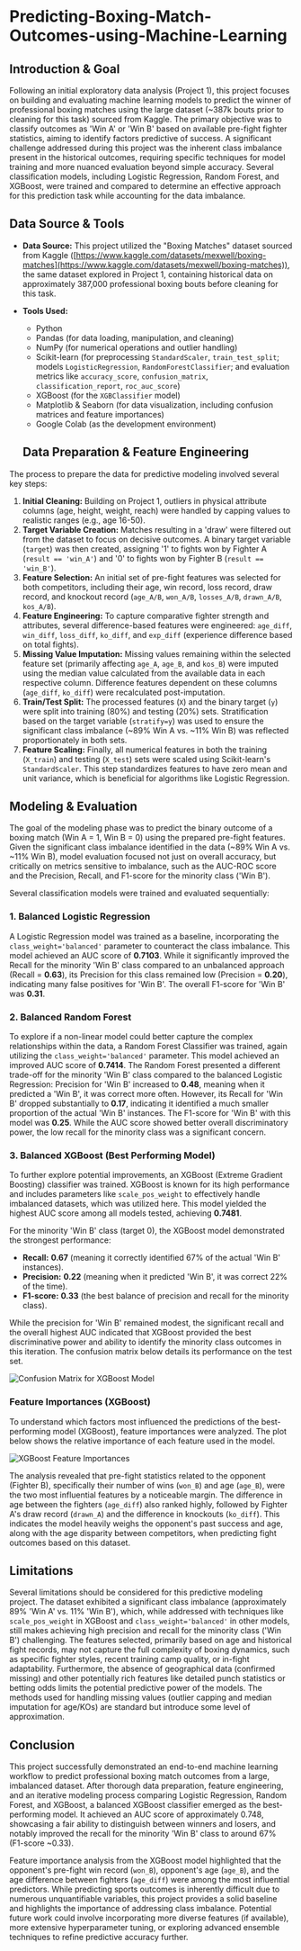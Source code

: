 # Predicting-Boxing-Match-Outcomes-using-Machine-Learning

## Introduction & Goal

Following an initial exploratory data analysis (Project 1), this project focuses on building and evaluating machine learning models to predict the winner of professional boxing matches using the large dataset (~387k bouts prior to cleaning for this task) sourced from Kaggle. The primary objective was to classify outcomes as 'Win A' or 'Win B' based on available pre-fight fighter statistics, aiming to identify factors predictive of success. A significant challenge addressed during this project was the inherent class imbalance present in the historical outcomes, requiring specific techniques for model training and more nuanced evaluation beyond simple accuracy. Several classification models, including Logistic Regression, Random Forest, and XGBoost, were trained and compared to determine an effective approach for this prediction task while accounting for the data imbalance.

## Data Source & Tools

* **Data Source:** This project utilized the "Boxing Matches" dataset sourced from Kaggle ([https://www.kaggle.com/datasets/mexwell/boxing-matches](https://www.kaggle.com/datasets/mexwell/boxing-matches)), the same dataset explored in Project 1, containing historical data on approximately 387,000 professional boxing bouts before cleaning for this task.
* **Tools Used:**
    * Python
    * Pandas (for data loading, manipulation, and cleaning)
    * NumPy (for numerical operations and outlier handling)
    * Scikit-learn (for preprocessing `StandardScaler`, `train_test_split`; models `LogisticRegression`, `RandomForestClassifier`; and evaluation metrics like `accuracy_score`, `confusion_matrix`, `classification_report`, `roc_auc_score`)
    * XGBoost (for the `XGBClassifier` model)
    * Matplotlib & Seaborn (for data visualization, including confusion matrices and feature importances)
    * Google Colab (as the development environment)

  ## Data Preparation & Feature Engineering

The process to prepare the data for predictive modeling involved several key steps:

1.  **Initial Cleaning:** Building on Project 1, outliers in physical attribute columns (age, height, weight, reach) were handled by capping values to realistic ranges (e.g., age 16-50).
2.  **Target Variable Creation:** Matches resulting in a 'draw' were filtered out from the dataset to focus on decisive outcomes. A binary target variable (`target`) was then created, assigning '1' to fights won by Fighter A (`result == 'win_A'`) and '0' to fights won by Fighter B (`result == 'win_B'`).
3.  **Feature Selection:** An initial set of pre-fight features was selected for both competitors, including their age, win record, loss record, draw record, and knockout record (`age_A/B`, `won_A/B`, `losses_A/B`, `drawn_A/B`, `kos_A/B`).
4.  **Feature Engineering:** To capture comparative fighter strength and attributes, several difference-based features were engineered: `age_diff`, `win_diff`, `loss_diff`, `ko_diff`, and `exp_diff` (experience difference based on total fights).
5.  **Missing Value Imputation:** Missing values remaining within the selected feature set (primarily affecting `age_A`, `age_B`, and `kos_B`) were imputed using the median value calculated from the available data in each respective column. Difference features dependent on these columns (`age_diff`, `ko_diff`) were recalculated post-imputation.
6.  **Train/Test Split:** The processed features (`X`) and the binary target (`y`) were split into training (80%) and testing (20%) sets. Stratification based on the target variable (`stratify=y`) was used to ensure the significant class imbalance (~89% Win A vs. ~11% Win B) was reflected proportionately in both sets.
7.  **Feature Scaling:** Finally, all numerical features in both the training (`X_train`) and testing (`X_test`) sets were scaled using Scikit-learn's `StandardScaler`. This step standardizes features to have zero mean and unit variance, which is beneficial for algorithms like Logistic Regression.

## Modeling & Evaluation

The goal of the modeling phase was to predict the binary outcome of a boxing match (Win A = 1, Win B = 0) using the prepared pre-fight features. Given the significant class imbalance identified in the data (~89% Win A vs. ~11% Win B), model evaluation focused not just on overall accuracy, but critically on metrics sensitive to imbalance, such as the AUC-ROC score and the Precision, Recall, and F1-score for the minority class ('Win B').

Several classification models were trained and evaluated sequentially:

### 1. Balanced Logistic Regression

A Logistic Regression model was trained as a baseline, incorporating the `class_weight='balanced'` parameter to counteract the class imbalance. This model achieved an AUC score of **0.7103**. While it significantly improved the Recall for the minority 'Win B' class compared to an unbalanced approach (Recall = **0.63**), its Precision for this class remained low (Precision = **0.20**), indicating many false positives for 'Win B'. The overall F1-score for 'Win B' was **0.31**.

### 2. Balanced Random Forest

To explore if a non-linear model could better capture the complex relationships within the data, a Random Forest Classifier was trained, again utilizing the `class_weight='balanced'` parameter. This model achieved an improved AUC score of **0.7414**. The Random Forest presented a different trade-off for the minority 'Win B' class compared to the balanced Logistic Regression: Precision for 'Win B' increased to **0.48**, meaning when it predicted a 'Win B', it was correct more often. However, its Recall for 'Win B' dropped substantially to **0.17**, indicating it identified a much smaller proportion of the actual 'Win B' instances. The F1-score for 'Win B' with this model was **0.25**. While the AUC score showed better overall discriminatory power, the low recall for the minority class was a significant concern.

### 3. Balanced XGBoost (Best Performing Model)

To further explore potential improvements, an XGBoost (Extreme Gradient Boosting) classifier was trained. XGBoost is known for its high performance and includes parameters like `scale_pos_weight` to effectively handle imbalanced datasets, which was utilized here. This model yielded the highest AUC score among all models tested, achieving **0.7481**. 

For the minority 'Win B' class (target 0), the XGBoost model demonstrated the strongest performance:
* **Recall:** **0.67** (meaning it correctly identified 67% of the actual 'Win B' instances).
* **Precision:** **0.22** (meaning when it predicted 'Win B', it was correct 22% of the time).
* **F1-score:** **0.33** (the best balance of precision and recall for the minority class).

While the precision for 'Win B' remained modest, the significant recall and the overall highest AUC indicated that XGBoost provided the best discriminative power and ability to identify the minority class outcomes in this iteration. The confusion matrix below details its performance on the test set.

![Confusion Matrix for XGBoost Model](images/ConfusionMatrix.png)

### Feature Importances (XGBoost)

To understand which factors most influenced the predictions of the best-performing model (XGBoost), feature importances were analyzed. The plot below shows the relative importance of each feature used in the model.

![XGBoost Feature Importances](images/xgboost_feature_importance.png)  


The analysis revealed that pre-fight statistics related to the opponent (Fighter B), specifically their number of wins (`won_B`) and age (`age_B`), were the two most influential features by a noticeable margin. The difference in age between the fighters (`age_diff`) also ranked highly, followed by Fighter A's draw record (`drawn_A`) and the difference in knockouts (`ko_diff`). This indicates the model heavily weighs the opponent's past success and age, along with the age disparity between competitors, when predicting fight outcomes based on this dataset.

## Limitations

Several limitations should be considered for this predictive modeling project. The dataset exhibited a significant class imbalance (approximately 89% 'Win A' vs. 11% 'Win B'), which, while addressed with techniques like `scale_pos_weight` in XGBoost and `class_weight='balanced'` in other models, still makes achieving high precision and recall for the minority class ('Win B') challenging. The features selected, primarily based on age and historical fight records, may not capture the full complexity of boxing dynamics, such as specific fighter styles, recent training camp quality, or in-fight adaptability. Furthermore, the absence of geographical data (confirmed missing) and other potentially rich features like detailed punch statistics or betting odds limits the potential predictive power of the models. The methods used for handling missing values (outlier capping and median imputation for age/KOs) are standard but introduce some level of approximation.

## Conclusion

This project successfully demonstrated an end-to-end machine learning workflow to predict professional boxing match outcomes from a large, imbalanced dataset. After thorough data preparation, feature engineering, and an iterative modeling process comparing Logistic Regression, Random Forest, and XGBoost, a balanced XGBoost classifier emerged as the best-performing model. It achieved an AUC score of approximately 0.748, showcasing a fair ability to distinguish between winners and losers, and notably improved the recall for the minority 'Win B' class to around 67% (F1-score ~0.33).

Feature importance analysis from the XGBoost model highlighted that the opponent's pre-fight win record (`won_B`), opponent's age (`age_B`), and the age difference between fighters (`age_diff`) were among the most influential predictors. While predicting sports outcomes is inherently difficult due to numerous unquantifiable variables, this project provides a solid baseline and highlights the importance of addressing class imbalance. Potential future work could involve incorporating more diverse features (if available), more extensive hyperparameter tuning, or exploring advanced ensemble techniques to refine predictive accuracy further.
